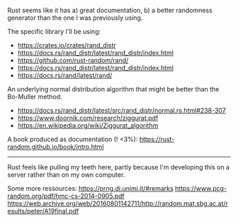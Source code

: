 Rust seems like it has a) great documentation, b) a better randomness generator than the one I was previously using.


The specific library I'll be using:

- https://crates.io/crates/rand_distr
- https://docs.rs/rand_distr/latest/rand_distr/index.html
- https://github.com/rust-random/rand/
- https://docs.rs/rand_distr/latest/rand_distr/index.html
- https://docs.rs/rand/latest/rand/

An underlying normal distribution algorithm that might be better than the Bo-Muller method.

- https://docs.rs/rand_distr/latest/src/rand_distr/normal.rs.html#238-307
- https://www.doornik.com/research/ziggurat.pdf
- https://en.wikipedia.org/wiki/Ziggurat_algorithm

A book produced as documentation (! <3%): https://rust-random.github.io/book/intro.html

----

Rust feels like pulling my teeth here, partly because I'm developing this on a server rather than on my own computer.

Some more ressources:
https://prng.di.unimi.it/#remarks
https://www.pcg-random.org/pdf/hmc-cs-2014-0905.pdf
https://web.archive.org/web/20160801142711/http://random.mat.sbg.ac.at/results/peter/A19final.pdf

